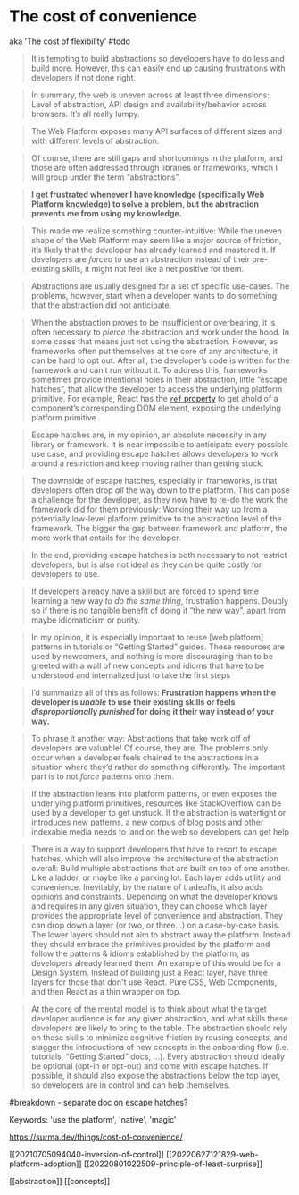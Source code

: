 # The cost of convenience

aka 'The cost of flexibility'
#todo

>It is tempting to build abstractions so developers have to do less and build more. However, this can easily end up causing frustrations with developers if not done right.

>In summary, the web is uneven across at least three dimensions: Level of abstraction, API design and availability/behavior across browsers. It’s all really lumpy.

>The Web Platform exposes many API surfaces of different sizes and with different levels of abstraction.

>Of course, there are still gaps and shortcomings in the platform, and those are often addressed through libraries or frameworks, which I will group under the term “abstractions”.

>**I get frustrated whenever I have knowledge (specifically Web Platform knowledge) to solve a problem, but the abstraction prevents me from using my knowledge.**

>This made me realize something counter-intuitive: While the uneven shape of the Web Platform may seem like a major source of friction, it’s likely that the developer has already learned and mastered it. If developers are _forced_ to use an abstraction instead of their pre-existing skills, it might not feel like a net positive for them.

>Abstractions are usually designed for a set of specific use-cases. The problems, however, start when a developer wants to do something that the abstraction did not anticipate.

>When the abstraction proves to be insufficient or overbearing, it is often necessary to _pierce_ the abstraction and work under the hood. In some cases that means just not using the abstraction. However, as frameworks often put themselves at the core of any architecture, it can be hard to opt out. After all, the developer’s code is written for the framework and can’t run without it. To address this, frameworks sometimes provide intentional holes in their abstraction, little “escape hatches”, that allow the developer to access the underlying platform primitive. For example, React has the [`ref` property](https://reactjs.org/docs/refs-and-the-dom.html) to get ahold of a component’s corresponding DOM element, exposing the underlying platform primitive

>Escape hatches are, in my opinion, an absolute necessity in any library or framework. It is near impossible to anticipate every possible use case, and providing escape hatches allows developers to work around a restriction and keep moving rather than getting stuck.

>The downside of escape hatches, especially in frameworks, is that developers often drop _all_ the way down to the platform. This can pose a challenge for the developer, as they now have to re-do the work the framework did for them previously: Working their way up from a potentially low-level platform primitive to the abstraction level of the framework. The bigger the gap between framework and platform, the more work that entails for the developer.

>In the end, providing escape hatches is both necessary to not restrict developers, but is also not ideal as they can be quite costly for developers to use.

>If developers already have a skill but are forced to spend time learning a new way _to do the same thing_, frustration happens. Doubly so if there is no tangible benefit of doing it “the new way”, apart from maybe idiomaticism or purity.

>In my opinion, it is especially important to reuse \[web platform\] patterns in tutorials or “Getting Started” guides. These resources are used by newcomers, and nothing is more discouraging than to be greeted with a wall of new concepts and idioms that have to be understood and internalized just to take the first steps

>I’d summarize all of this as follows: **Frustration happens when the developer is _unable_ to use their existing skills or feels _disproportionally punished_ for doing it their way instead of your way.**

>To phrase it another way: Abstractions that take work off of developers are valuable! Of course, they are. The problems only occur when a developer feels chained to the abstractions in a situation where they’d rather do something differently. The important part is to not _force_ patterns onto them.

>If the abstraction leans into platform patterns, or even exposes the underlying platform primitives, resources like StackOverflow can be used by a developer to get unstuck. If the abstraction is watertight or introduces new patterns, a new corpus of blog posts and other indexable media needs to land on the web so developers can get help

>There is a way to support developers that have to resort to escape hatches, which will also improve the architecture of the abstraction overall: Build multiple abstractions that are built on top of one another. Like a ladder, or maybe like a parking lot. Each layer adds utility and convenience. Inevitably, by the nature of tradeoffs, it also adds opinions and constraints. Depending on what the developer knows and requires in any given situation, they can choose which layer provides the appropriate level of convenience and abstraction. They can drop down a layer (or two, or three...) on a case-by-case basis.
>The lower layers should not aim to abstract away the platform. Instead they should embrace the primitives provided by the platform and follow the patterns & idioms established by the platform, as developers already learned them.
>An example of this would be for a Design System. Instead of building just a React layer, have three layers for those that don't use React. Pure CSS, Web Components, and then React as a thin wrapper on top.

>At the core of the mental model is to think about what the target developer audience is for any given abstraction, and what skills these developers are likely to bring to the table. The abstraction should rely on these skills to minimize cognitive friction by reusing concepts, and stagger the introductions of new concepts in the onboarding flow (i.e. tutorials, “Getting Started” docs, ...). Every abstraction should ideally be optional (opt-in or opt-out) and come with escape hatches. If possible, it should also expose the abstractions below the top layer, so developers are in control and can help themselves.

#breakdown - separate doc on escape hatches?

Keywords: 'use the platform', 'native', 'magic'

https://surma.dev/things/cost-of-convenience/

[[20210705094040-inversion-of-control]]
[[20220627121829-web-platform-adoption]]
[[20220801022509-principle-of-least-surprise]]

[[abstraction]]
[[concepts]]